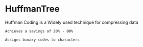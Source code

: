 # HuffmanTree


Huffman Coding is a Widely used technique for compressing data
    
    Achieves a savings of 20% - 90%
    
    Assigns binary codes to characters
